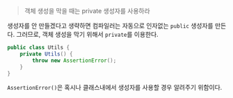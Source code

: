 > 객체 생성을 막을 때는 private 생성자를 사용하라

생성자를 안 만들겠다고 생략하면 컴파일러는 자동으로 인자없는 `public` 생성자를 만든다. 그러므로, 객체 생성을 막기 위해서 `private`를 이용한다.

```java
public class Utils {
	private Utils() {		
		throw new AssertionError();
	}
}
```

`AssertionError()`은 혹시나 클래스내에서 생성자를 사용할 경우 알려주기 위함이다.